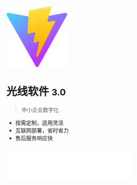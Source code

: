 <!-- _coverpage.md -->

![logo](./vite.svg)

# 光线软件 <small>3.0</small>

> 中小企业数字化

- 按需定制，适用灵活
- 互联网部署，省时省力
- 售后服务响应快

<iframe frameborder="no" border="0" marginwidth="0" marginheight="0" width=330 height=86 src="//music.163.com/outchain/player?type=2&id=29999529&auto=1&height=66"></iframe>
